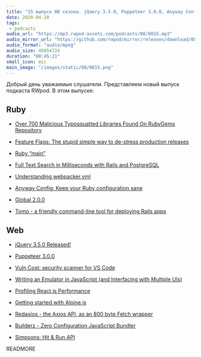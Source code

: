 ```yaml
---
title: "15 выпуск 08 сезона. jQuery 3.5.0, Puppeteer 3.0.0, Anyway Config, Global, Redaxios, Simpsons: Hit & Run API и прочее"
date: 2020-04-20
tags:
 - podcasts
audio_url: "https://mp3.rwpod-assets.com/podcasts/08/0815.mp3"
audio_mirror_url: "https://github.com/rwpod/mirror/releases/download/08.15/0815.mp3"
audio_format: "audio/mpeg"
audio_size: 45054724
duration: "00:45:21"
small_icon: mic
main_image: "/images/static/08/0815.png"
---
```


Добрый день уважаемые слушатели. Представляем новый выпуск подкаста RWpod. В этом выпуске:

## Ruby

 - [Over 700 Malicious Typosquatted Libraries Found On RubyGems Repository](https://thehackernews.com/2020/04/rubygem-typosquatting-malware.html)
 - [Feature Flags: The stupid simple way to de-stress production releases](https://boringrails.com/articles/feature-flags-simplest-thing-that-could-work/)
 - [Ruby “main”](https://medium.com/@igor04/ruby-main-789ff58320f)
 - [Full Text Search in Milliseconds with Rails and PostgreSQL](https://pganalyze.com/blog/full-text-search-ruby-rails-postgres)


 - [Understanding webpacker.yml](https://rossta.net/blog/how-to-use-webpacker-yml.html)
 - [Anyway Config: Keep your Ruby configuration sane](https://evilmartians.com/chronicles/anyway-config-keep-your-ruby-configuration-sane)
 - [Global 2.0.0](https://github.com/railsware/global)
 - [Tomo - a friendly command-line tool for deploying Rails apps](https://tomo-deploy.com/)


## Web

 - [jQuery 3.5.0 Released!](http://blog.jquery.com/2020/04/10/jquery-3-5-0-released/)
 - [Puppeteer 3.0.0](https://github.com/puppeteer/puppeteer/releases/tag/v3.0.0)
 - [Vuln Cost: security scanner for VS Code](https://snyk.io/security-scanner-vuln-cost/)
 - [Writing an Emulator in JavaScript (and Interfacing with Multiple UIs)](https://www.taniarascia.com/writing-an-emulator-in-javascript-chip8/)
 - [Profiling React.js Performance](https://addyosmani.com/blog/profiling-react-js/)


 - [Getting started with Alpine.js](https://blog.logrocket.com/getting-started-with-alpine-js/)
 - [Redaxios - the Axios API, as an 800 byte Fetch wrapper](https://github.com/developit/redaxios)
 - [Builderz - Zero Configuration JavaScript Bundler](https://jalal246.github.io/builderz/)
 - [Simpsons: Hit & Run API](https://github.com/taviso/sharapi)


READMORE
